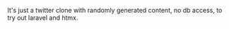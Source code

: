 It's just a twitter clone with randomly generated content, no db access, to try out laravel and htmx.
